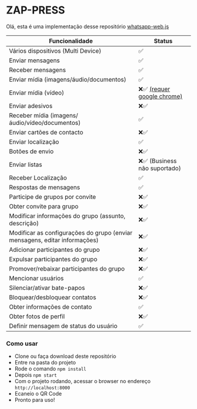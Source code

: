 # ZAP-PRESS

Olá, esta é uma implementação desse repositório <a href="https://github.com/pedroslopez/whatsapp-web.js">whatsapp-web.js</a>

| Funcionalidade	| Status |
| ------------- | ------------- |
| Vários dispositivos (Multi Device) |	✅ |
| Enviar mensagens	| ✅ |
| Receber mensagens	| ✅ |
| Enviar mídia (imagens/áudio/documentos)	| ✅ |
| Enviar mídia (vídeo) |	❌✅ [(requer google chrome)](https://wwebjs.dev/guide/handling-attachments.html#caveat-for-sending-videos-and-gifs)  |
| Enviar adesivos |	❌✅ |
| Receber mídia (imagens/áudio/vídeo/documentos)	| ✅ |
| Enviar cartões de contacto	| ❌✅ |
| Enviar localização	| ✅ |
| Botões de envio	| ❌✅ |
| Enviar listas	| ❌✅ (Business não suportado) |
| Receber Localização	| ✅ |
| Respostas de mensagens	| ✅ |
| Participe de grupos por convite	| ❌✅ |
| Obter convite para grupo	| ❌✅ |
| Modificar informações do grupo (assunto, descrição)	| ❌✅ |
| Modificar as configurações do grupo (enviar mensagens, editar informações)	| ❌✅ |
| Adicionar participantes do grupo	| ❌✅ |
| Expulsar participantes do grupo	| ❌✅ |
| Promover/rebaixar participantes do grupo	| ❌✅ |
| Mencionar usuários	| ✅ |
| Silenciar/ativar bate-papos	| ❌✅ |
| Bloquear/desbloquear contatos	| ❌✅ |
| Obter informações de contato	| ✅ |
| Obter fotos de perfil	| ❌✅ |
| Definir mensagem de status do usuário	| ✅ |

### Como usar

- Clone ou faça download deste repositório
- Entre na pasta do projeto
- Rode o comando `npm install`
- Depois `npm start`
- Com o projeto rodando, acessar o browser no endereço `http://localhost:8000`
- Ecaneio o QR Code
- Pronto para uso! 
